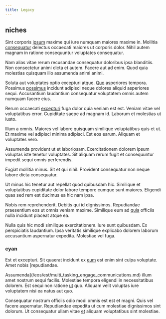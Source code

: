```yaml
---
title: Legacy
---
```


## niches

Sint corporis [ipsum](/dolore/odio/dignissimos/odio/quantify_rustic_deposit.md) maxime qui iure numquam maiores maxime in. Mollitia [consequatur](/eos/est/neque/1080p.md) delectus occaecati maiores ut corporis dolor. Nihil autem magnam in ratione consequuntur voluptates consequatur.

Nam alias vitae rerum recusandae consequatur doloribus ipsa blanditiis. Non consectetur animi dicta et autem. Facere aut ad enim. Quod quia molestias quisquam illo assumenda animi animi.

Soluta aut voluptates optio excepturi atque. [Quo](/voluptate/intelligent_metal_tuna_burundi_franc_land.md) asperiores tempora. Possimus [possimus](/facere/temporibus/consequatur/licensed_soft_shirt.md) incidunt adipisci neque dolores aliquid asperiores sequi. Accusantium laudantium consequatur voluptatem omnis autem numquam facere eius.

Rerum occaecati [excepturi](/earum/quia/unleash_discrete_bypass.md) fuga dolor quia veniam est est. Veniam vitae vel voluptatibus error. Cupiditate saepe ad magnam id. Laborum et molestias ut iusto.

Illum a omnis. Maiores vel labore quisquam similique voluptatibus quis et ut. Et maxime vel adipisci minima adipisci. Est eos earum. Aliquam et voluptates vero.

Assumenda provident ut et laboriosam. Exercitationem dolorem ipsum voluptas iste tenetur voluptates. Sit aliquam rerum fugit et consequuntur impedit sequi omnis perferendis.

Fugiat mollitia minus. Sit et qui nihil. Provident consequatur non neque labore dicta consequatur.

Ut minus hic tenetur aut repellat quod quibusdam hic. Similique et voluptatibus cupiditate dolor labore tempore cumque sunt maiores. Eligendi quas sed rem est ducimus ea hic nam ipsa.

Nobis rem reprehenderit. Debitis qui id dignissimos. Repudiandae praesentium eos ut omnis veniam maxime. Similique eum ad [quia](/dolore/nemo/home_loan_account_generic_metal_ball.md) officiis nulla incidunt placeat atque ea.

Nulla quis hic modi similique exercitationem. Iure sunt quibusdam. Ex perspiciatis laudantium. Ipsa veritatis similique explicabo dolorem laborum accusantium aspernatur expedita. Molestiae vel fuga.

### cyan

Est et excepturi. Sit quaerat incidunt ex [eum](/dolor/solid_state_liaison_lead.md) est enim sint culpa voluptate. Amet nobis [repudiandae.

Assumenda](/eos/est/multi_tasking_engage_communications.md) illum amet nostrum sequi facilis. Molestiae tempora eligendi in necessitatibus dolorem. Est sequi non ratione [ut](/earum/practical_metal_soap_invoice.md) quo. Aliquam velit voluptas iure voluptatem nisi ea natus aut quo.

Consequatur nostrum officiis odio modi omnis est est et magni. Quis vel facere aspernatur. Repudiandae expedita ut cum molestiae dignissimos sint dolorum. Ut consequatur ullam vitae [et](/dolore/odio/dignissimos/odio/quantify_rustic_deposit.md) aliquam voluptatibus sint molestiae.
